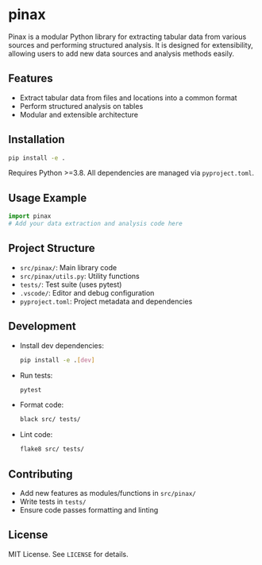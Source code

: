 # pinax

Pinax is a modular Python library for extracting tabular data from various sources and performing structured analysis. It is designed for extensibility, allowing users to add new data sources and analysis methods easily.

## Features
- Extract tabular data from files and locations into a common format
- Perform structured analysis on tables
- Modular and extensible architecture

## Installation
```bash
pip install -e .
```
Requires Python >=3.8. All dependencies are managed via `pyproject.toml`.

## Usage Example
```python
import pinax
# Add your data extraction and analysis code here
```

## Project Structure
- `src/pinax/`: Main library code
- `src/pinax/utils.py`: Utility functions
- `tests/`: Test suite (uses pytest)
- `.vscode/`: Editor and debug configuration
- `pyproject.toml`: Project metadata and dependencies

## Development
- Install dev dependencies:
	```bash
	pip install -e .[dev]
	```
- Run tests:
	```bash
	pytest
	```
- Format code:
	```bash
	black src/ tests/
	```
- Lint code:
	```bash
	flake8 src/ tests/
	```

## Contributing
- Add new features as modules/functions in `src/pinax/`
- Write tests in `tests/`
- Ensure code passes formatting and linting

## License
MIT License. See `LICENSE` for details.